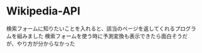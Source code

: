 # Wikipedia-API
検索フォームに知りたいことを入れると、該当のページを返してくれるプログラムを組みました
検索フォームを使う時に予測変換も表示できたら面白そうだが、やり方が分からなかった
